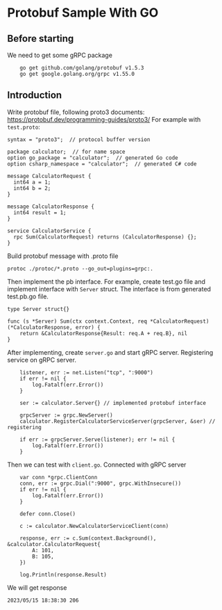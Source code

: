 # Protobuf Sample With GO

## Before starting

We need to get some gRPC package

```
	go get github.com/golang/protobuf v1.5.3
	go get google.golang.org/grpc v1.55.0
```

## Introduction

Write protobuf file, following proto3 documents: https://protobuf.dev/programming-guides/proto3/
For example with `test.proto`: 

```
syntax = "proto3";  // protocol buffer version

package calculator;  // for name space
option go_package = "calculator";  // generated Go code
option csharp_namespace = "calculator";  // generated C# code

message CalculatorRequest {
  int64 a = 1;
  int64 b = 2;
}

message CalculatorResponse {
  int64 result = 1;
}

service CalculatorService {
  rpc Sum(CalculatorRequest) returns (CalculatorResponse) {};
}
```

Build protobuf message with .proto file

```
protoc ./protoc/*.proto --go_out=plugins=grpc:.
```

Then implement the pb interface. 
For example, create test.go file and implement interface with `Server` struct.
The interface is from generated test.pb.go file.

```
type Server struct{}

func (s *Server) Sum(ctx context.Context, req *CalculatorRequest) (*CalculatorResponse, error) {
	return &CalculatorResponse{Result: req.A + req.B}, nil
}
```

After implementing, create `server.go` and start gRPC server. Registering service on gRPC server.

```
	listener, err := net.Listen("tcp", ":9000")
	if err != nil {
		log.Fatalf(err.Error())
	}

	ser := calculator.Server{} // implemented protobuf interface

	grpcServer := grpc.NewServer()
	calculator.RegisterCalculatorServiceServer(grpcServer, &ser) // registering

	if err := grpcServer.Serve(listener); err != nil {
		log.Fatalf(err.Error())
	}
```

Then we can test with `client.go`. Connected with gRPC server 

```
	var conn *grpc.ClientConn
	conn, err := grpc.Dial(":9000", grpc.WithInsecure())
	if err != nil {
		log.Fatalf(err.Error())
	}

	defer conn.Close()

	c := calculator.NewCalculatorServiceClient(conn)

	response, err := c.Sum(context.Background(), &calculator.CalculatorRequest{
		A: 101,
		B: 105,
	})

	log.Println(response.Result)
```

We will get response

```
2023/05/15 18:38:30 206
```
